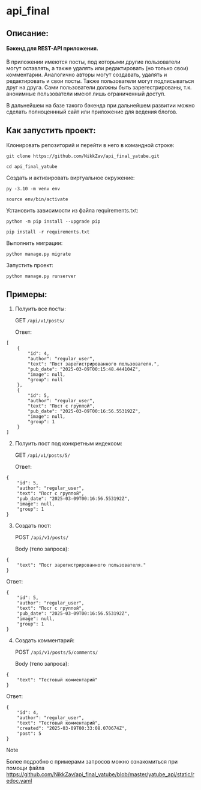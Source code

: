 # api_final

## **Описание:**
#### Бэкенд для REST-API приложения.
В приложении имеются посты, под которыми другие пользователи могут оставлять, а также удалять или редактировать (но только свои) комментарии.
Аналогично авторы могут создавать, удалять и редактировать и свои посты.
Также пользователи могут подписываться друг на друга.
Сами пользователи должны быть зарегестрированы, т.к. анонимные пользователи имеют лишь ограниченный доступ.

В дальнейшем на базе такого бэкенда при дальнейшем развитии можно сделать полноценнный сайт или приложение для ведения блогов.



## **Как запустить проект:**

Клонировать репозиторий и перейти в него в командной строке:

```
git clone https://github.com/NikkZav/api_final_yatube.git
```

```
cd api_final_yatube
```

Cоздать и активировать виртуальное окружение:

```
py -3.10 -m venv env
```

```
source env/bin/activate
```

Установить зависимости из файла requirements.txt:

```
python -m pip install --upgrade pip
```

```
pip install -r requirements.txt
```

Выполнить миграции:

```
python manage.py migrate
```

Запустить проект:

```
python manage.py runserver
```


## **Примеры:**
1. Полуить все посты: <p>
  GET `/api/v1/posts/` <p>
    Ответ: <p>
```
[
    {
        "id": 4,
        "author": "regular_user",
        "text": "Пост зарегистрированного пользователя.",
        "pub_date": "2025-03-09T00:15:48.444104Z",
        "image": null,
        "group": null
    },
    {
        "id": 5,
        "author": "regular_user",
        "text": "Пост с группой",
        "pub_date": "2025-03-09T00:16:56.553192Z",
        "image": null,
        "group": 1
    }
]
```

2. Полуить пост под конкретным индексом: <p>
  GET `/api/v1/posts/5/` <p>
    Ответ: <p>
```
{
    "id": 5,
    "author": "regular_user",
    "text": "Пост с группой",
    "pub_date": "2025-03-09T00:16:56.553192Z",
    "image": null,
    "group": 1
}
```

3. Cоздать пост: <p>
  POST `/api/v1/posts/` <p>
  Body (тело запроса):
```
{
    "text": "Пост зарегистрированного пользователя."
}
```
  Ответ: <p>
```
{
    "id": 5,
    "author": "regular_user",
    "text": "Пост с группой",
    "pub_date": "2025-03-09T00:16:56.553192Z",
    "image": null,
    "group": 1
}
```

4. Cоздать комментарий: <p>
  POST `/api/v1/posts/5/comments/` <p>
  Body (тело запроса):
```
{
    "text": "Тестовый комментарий"
}
```
  Ответ: <p>
```
{
    "id": 4,
    "author": "regular_user",
    "text": "Тестовый комментарий",
    "created": "2025-03-09T00:33:08.070674Z",
    "post": 5
}
```

> [!NOTE]
> Более подробно с примерами запросов можно ознакомиться при помощи файла https://github.com/NikkZav/api_final_yatube/blob/master/yatube_api/static/redoc.yaml
